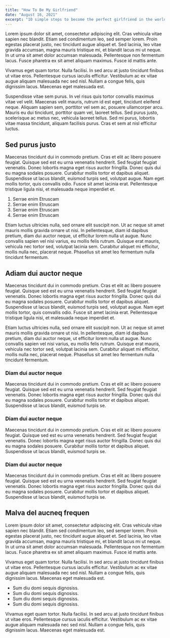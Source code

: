 ```yaml
---
title: "How To Be My Girlfriend"
date: "August 16, 2021"
excerpt: "10 simple steps to become the perfect girlfriend in the world."
---
```


Lorem ipsum dolor sit amet, consectetur adipiscing elit. Cras vehicula vitae sapien nec blandit. Etiam sed condimentum leo, sed semper lorem. Proin egestas placerat justo, nec tincidunt augue aliquet et. Sed lacinia, leo vitae gravida accumsan, magna mauris tristique mi, et blandit lacus mi ut neque. In ut urna sit amet dolor accumsan malesuada. Pellentesque non fermentum lacus. Fusce pharetra ex sit amet aliquam maximus. Fusce id mattis ante.

Vivamus eget quam tortor. Nulla facilisi. In sed arcu at justo tincidunt finibus ut vitae eros. Pellentesque cursus iaculis efficitur. Vestibulum ac ex vitae augue aliquam malesuada nec sed nisl. Nullam a congue felis, quis dignissim lacus. Maecenas eget malesuada est.

Suspendisse vitae sem purus. In vel risus quis tortor convallis maximus vitae vel velit. Maecenas velit mauris, rutrum id est eget, tincidunt eleifend neque. Aliquam sapien sem, porttitor vel sem ac, posuere ullamcorper arcu. Mauris eu dui tincidunt, porttitor quam vel, laoreet tellus. Sed purus justo, scelerisque ac metus nec, vehicula laoreet tellus. Sed mi purus, lobortis vitae massa tincidunt, aliquam facilisis purus. Cras et sem at nisl efficitur luctus.

## Sed purus justo

Maecenas tincidunt dui in commodo pretium. Cras et elit ac libero posuere feugiat. Quisque sed est eu urna venenatis hendrerit. Sed feugiat feugiat venenatis. Donec lobortis magna eget risus auctor fringilla. Donec quis dui eu magna sodales posuere. Curabitur mollis tortor et dapibus aliquet. Suspendisse ut lacus blandit, euismod turpis sed, volutpat augue. Nam eget mollis tortor, quis convallis odio. Fusce sit amet lacinia erat. Pellentesque tristique ligula nisi, et malesuada neque imperdiet et.

1. Serrae enim Etruscam
1. Serrae enim Etruscam
1. Serrae enim Etruscam
1. Serrae enim Etruscam

Etiam luctus ultricies nulla, sed ornare elit suscipit non. Ut ac neque sit amet mauris mollis gravida ornare ut nisi. In pellentesque, diam id dapibus pretium, diam dui auctor neque, ut efficitur lorem nulla ut augue. Nunc convallis sapien vel nisi varius, eu mollis felis rutrum. Quisque erat mauris, vehicula nec tortor sed, volutpat lacinia sem. Curabitur aliquet mi efficitur, mollis nulla nec, placerat neque. Phasellus sit amet leo fermentum nulla tincidunt fermentum.

## Adiam dui auctor neque

Maecenas tincidunt dui in commodo pretium. Cras et elit ac libero posuere feugiat. Quisque sed est eu urna venenatis hendrerit. Sed feugiat feugiat venenatis. Donec lobortis magna eget risus auctor fringilla. Donec quis dui eu magna sodales posuere. Curabitur mollis tortor et dapibus aliquet. Suspendisse ut lacus blandit, euismod turpis sed, volutpat augue. Nam eget mollis tortor, quis convallis odio. Fusce sit amet lacinia erat. Pellentesque tristique ligula nisi, et malesuada neque imperdiet et.

Etiam luctus ultricies nulla, sed ornare elit suscipit non. Ut ac neque sit amet mauris mollis gravida ornare ut nisi. In pellentesque, diam id dapibus pretium, diam dui auctor neque, ut efficitur lorem nulla ut augue. Nunc convallis sapien vel nisi varius, eu mollis felis rutrum. Quisque erat mauris, vehicula nec tortor sed, volutpat lacinia sem. Curabitur aliquet mi efficitur, mollis nulla nec, placerat neque. Phasellus sit amet leo fermentum nulla tincidunt fermentum.

### Diam dui auctor neque

Maecenas tincidunt dui in commodo pretium. Cras et elit ac libero posuere feugiat. Quisque sed est eu urna venenatis hendrerit. Sed feugiat feugiat venenatis. Donec lobortis magna eget risus auctor fringilla. Donec quis dui eu magna sodales posuere. Curabitur mollis tortor et dapibus aliquet. Suspendisse ut lacus blandit, euismod turpis se.

### Diam dui auctor neque

Maecenas tincidunt dui in commodo pretium. Cras et elit ac libero posuere feugiat. Quisque sed est eu urna venenatis hendrerit. Sed feugiat feugiat venenatis. Donec lobortis magna eget risus auctor fringilla. Donec quis dui eu magna sodales posuere. Curabitur mollis tortor et dapibus aliquet. Suspendisse ut lacus blandit, euismod turpis se.

### Diam dui auctor neque

Maecenas tincidunt dui in commodo pretium. Cras et elit ac libero posuere feugiat. Quisque sed est eu urna venenatis hendrerit. Sed feugiat feugiat venenatis. Donec lobortis magna eget risus auctor fringilla. Donec quis dui eu magna sodales posuere. Curabitur mollis tortor et dapibus aliquet. Suspendisse ut lacus blandit, euismod turpis se.

## Malva del aucneq frequen

Lorem ipsum dolor sit amet, consectetur adipiscing elit. Cras vehicula vitae sapien nec blandit. Etiam sed condimentum leo, sed semper lorem. Proin egestas placerat justo, nec tincidunt augue aliquet et. Sed lacinia, leo vitae gravida accumsan, magna mauris tristique mi, et blandit lacus mi ut neque. In ut urna sit amet dolor accumsan malesuada. Pellentesque non fermentum lacus. Fusce pharetra ex sit amet aliquam maximus. Fusce id mattis ante.

Vivamus eget quam tortor. Nulla facilisi. In sed arcu at justo tincidunt finibus ut vitae eros. Pellentesque cursus iaculis efficitur. Vestibulum ac ex vitae augue aliquam malesuada nec sed nisl. Nullam a congue felis, quis dignissim lacus. Maecenas eget malesuada est.

- Sum diu domi sequis dignosiss.
- Sum diu domi sequis dignosiss.
- Sum diu domi sequis dignosiss.
- Sum diu domi sequis dignosiss.

Vivamus eget quam tortor. Nulla facilisi. In sed arcu at justo tincidunt finibus ut vitae eros. Pellentesque cursus iaculis efficitur. Vestibulum ac ex vitae augue aliquam malesuada nec sed nisl. Nullam a congue felis, quis dignissim lacus. Maecenas eget malesuada est.
